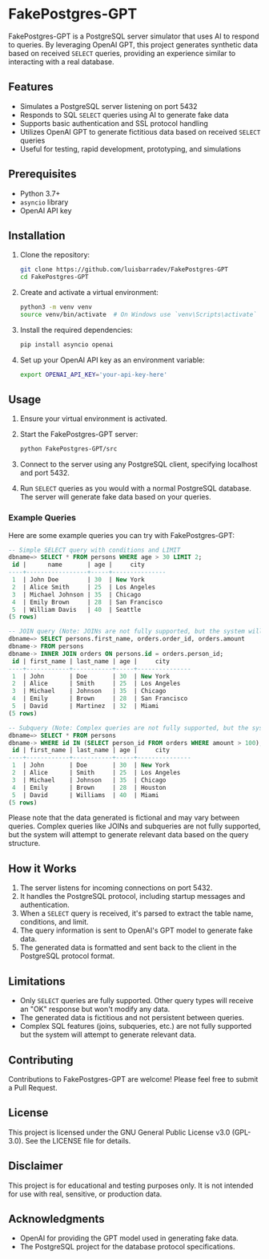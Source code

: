 # FakePostgres-GPT

FakePostgres-GPT is a PostgreSQL server simulator that uses AI to respond to queries. By leveraging OpenAI GPT, this project generates synthetic data based on received `SELECT` queries, providing an experience similar to interacting with a real database.

## Features

- Simulates a PostgreSQL server listening on port 5432
- Responds to SQL `SELECT` queries using AI to generate fake data
- Supports basic authentication and SSL protocol handling
- Utilizes OpenAI GPT to generate fictitious data based on received `SELECT` queries
- Useful for testing, rapid development, prototyping, and simulations

## Prerequisites

- Python 3.7+
- `asyncio` library
- OpenAI API key

## Installation

1. Clone the repository:

   ```bash
   git clone https://github.com/luisbarradev/FakePostgres-GPT
   cd FakePostgres-GPT
   ```

2. Create and activate a virtual environment:

   ```bash
   python3 -m venv venv
   source venv/bin/activate  # On Windows use `venv\Scripts\activate`
   ```

3. Install the required dependencies:

   ```bash
   pip install asyncio openai
   ```

4. Set up your OpenAI API key as an environment variable:
   ```bash
   export OPENAI_API_KEY='your-api-key-here'
   ```

## Usage

1. Ensure your virtual environment is activated.

2. Start the FakePostgres-GPT server:

   ```bash
   python FakePostgres-GPT/src
   ```

3. Connect to the server using any PostgreSQL client, specifying localhost and port 5432.

4. Run `SELECT` queries as you would with a normal PostgreSQL database. The server will generate fake data based on your queries.

### Example Queries

Here are some example queries you can try with FakePostgres-GPT:

```sql
-- Simple SELECT query with conditions and LIMIT
dbname=> SELECT * FROM persons WHERE age > 30 LIMIT 2;
 id |      name       | age |     city
----+-----------------+-----+---------------
 1  | John Doe        | 30  | New York
 2  | Alice Smith     | 25  | Los Angeles
 3  | Michael Johnson | 35  | Chicago
 4  | Emily Brown     | 28  | San Francisco
 5  | William Davis   | 40  | Seattle
(5 rows)

-- JOIN query (Note: JOINs are not fully supported, but the system will attempt to generate relevant data)
dbname=> SELECT persons.first_name, orders.order_id, orders.amount
dbname-> FROM persons
dbname-> INNER JOIN orders ON persons.id = orders.person_id;
 id | first_name | last_name | age |     city
----+------------+-----------+-----+---------------
 1  | John       | Doe       | 30  | New York
 2  | Alice      | Smith     | 25  | Los Angeles
 3  | Michael    | Johnson   | 35  | Chicago
 4  | Emily      | Brown     | 28  | San Francisco
 5  | David      | Martinez  | 32  | Miami
(5 rows)

-- Subquery (Note: Complex queries are not fully supported, but the system will attempt to generate relevant data)
dbname=> SELECT * FROM persons
dbname-> WHERE id IN (SELECT person_id FROM orders WHERE amount > 100);
 id | first_name | last_name | age |     city
----+------------+-----------+-----+---------------
 1  | John       | Doe       | 30  | New York
 2  | Alice      | Smith     | 25  | Los Angeles
 3  | Michael    | Johnson   | 35  | Chicago
 4  | Emily      | Brown     | 28  | Houston
 5  | David      | Williams  | 40  | Miami
(5 rows)
```

Please note that the data generated is fictional and may vary between queries. Complex queries like JOINs and subqueries are not fully supported, but the system will attempt to generate relevant data based on the query structure.

## How it Works

1. The server listens for incoming connections on port 5432.
2. It handles the PostgreSQL protocol, including startup messages and authentication.
3. When a `SELECT` query is received, it's parsed to extract the table name, conditions, and limit.
4. The query information is sent to OpenAI's GPT model to generate fake data.
5. The generated data is formatted and sent back to the client in the PostgreSQL protocol format.

## Limitations

- Only `SELECT` queries are fully supported. Other query types will receive an "OK" response but won't modify any data.
- The generated data is fictitious and not persistent between queries.
- Complex SQL features (joins, subqueries, etc.) are not fully supported but the system will attempt to generate relevant data.

## Contributing

Contributions to FakePostgres-GPT are welcome! Please feel free to submit a Pull Request.

## License

This project is licensed under the GNU General Public License v3.0 (GPL-3.0). See the LICENSE file for details.

## Disclaimer

This project is for educational and testing purposes only. It is not intended for use with real, sensitive, or production data.

## Acknowledgments

- OpenAI for providing the GPT model used in generating fake data.
- The PostgreSQL project for the database protocol specifications.
